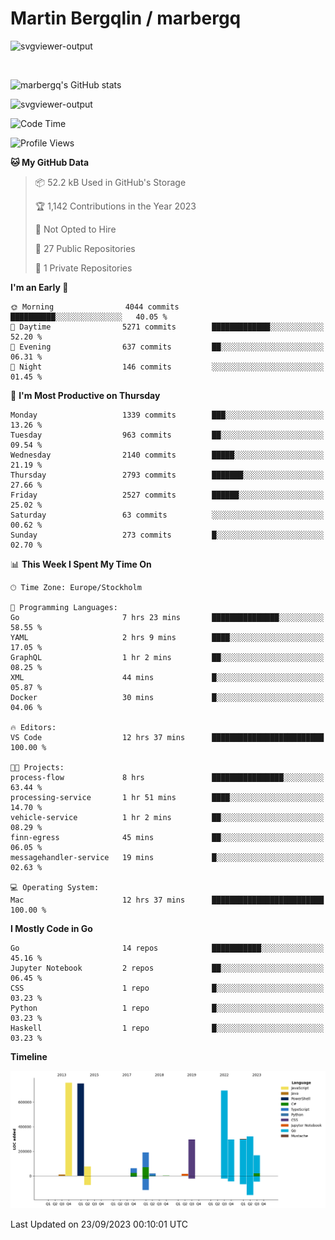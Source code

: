 # Martin Bergqlin / marbergq

![svgviewer-output](https://user-images.githubusercontent.com/2405410/206014777-22d41ecb-c24f-421d-b7d9-bba2cb5bb0de.svg)

<br>

<!--- [![Martin's Week](https://github-readme-stats.vercel.app/api/wakatime?username=marbergq&theme=dark)](https://github.com/anuraghazra/github-readme-stats) -->

![marbergq's GitHub stats](https://github-readme-stats.vercel.app/api?username=marbergq&count_private=true&show_icons=true)

![svgviewer-output](https://wakatime.com/badge/user/3f0a2069-6683-4e19-9a4a-7d21ea815067.svg)

<!--START_SECTION:waka-->
![Code Time](http://img.shields.io/badge/Code%20Time-3%2C327%20hrs%2052%20mins-blue)

![Profile Views](http://img.shields.io/badge/Profile%20Views-0-blue)

**🐱 My GitHub Data** 

> 📦 52.2 kB Used in GitHub's Storage 
 > 
> 🏆 1,142 Contributions in the Year 2023
 > 
> 🚫 Not Opted to Hire
 > 
> 📜 27 Public Repositories 
 > 
> 🔑 1 Private Repositories 
 > 
**I'm an Early 🐤** 

```text
🌞 Morning                4044 commits        ██████████░░░░░░░░░░░░░░░   40.05 % 
🌆 Daytime                5271 commits        █████████████░░░░░░░░░░░░   52.20 % 
🌃 Evening                637 commits         ██░░░░░░░░░░░░░░░░░░░░░░░   06.31 % 
🌙 Night                  146 commits         ░░░░░░░░░░░░░░░░░░░░░░░░░   01.45 % 
```
📅 **I'm Most Productive on Thursday** 

```text
Monday                   1339 commits        ███░░░░░░░░░░░░░░░░░░░░░░   13.26 % 
Tuesday                  963 commits         ██░░░░░░░░░░░░░░░░░░░░░░░   09.54 % 
Wednesday                2140 commits        █████░░░░░░░░░░░░░░░░░░░░   21.19 % 
Thursday                 2793 commits        ███████░░░░░░░░░░░░░░░░░░   27.66 % 
Friday                   2527 commits        ██████░░░░░░░░░░░░░░░░░░░   25.02 % 
Saturday                 63 commits          ░░░░░░░░░░░░░░░░░░░░░░░░░   00.62 % 
Sunday                   273 commits         █░░░░░░░░░░░░░░░░░░░░░░░░   02.70 % 
```


📊 **This Week I Spent My Time On** 

```text
🕑︎ Time Zone: Europe/Stockholm

💬 Programming Languages: 
Go                       7 hrs 23 mins       ███████████████░░░░░░░░░░   58.55 % 
YAML                     2 hrs 9 mins        ████░░░░░░░░░░░░░░░░░░░░░   17.05 % 
GraphQL                  1 hr 2 mins         ██░░░░░░░░░░░░░░░░░░░░░░░   08.25 % 
XML                      44 mins             █░░░░░░░░░░░░░░░░░░░░░░░░   05.87 % 
Docker                   30 mins             █░░░░░░░░░░░░░░░░░░░░░░░░   04.06 % 

🔥 Editors: 
VS Code                  12 hrs 37 mins      █████████████████████████   100.00 % 

🐱‍💻 Projects: 
process-flow             8 hrs               ████████████████░░░░░░░░░   63.44 % 
processing-service       1 hr 51 mins        ████░░░░░░░░░░░░░░░░░░░░░   14.70 % 
vehicle-service          1 hr 2 mins         ██░░░░░░░░░░░░░░░░░░░░░░░   08.29 % 
finn-egress              45 mins             ██░░░░░░░░░░░░░░░░░░░░░░░   06.05 % 
messagehandler-service   19 mins             █░░░░░░░░░░░░░░░░░░░░░░░░   02.63 % 

💻 Operating System: 
Mac                      12 hrs 37 mins      █████████████████████████   100.00 % 
```

**I Mostly Code in Go** 

```text
Go                       14 repos            ███████████░░░░░░░░░░░░░░   45.16 % 
Jupyter Notebook         2 repos             ██░░░░░░░░░░░░░░░░░░░░░░░   06.45 % 
CSS                      1 repo              █░░░░░░░░░░░░░░░░░░░░░░░░   03.23 % 
Python                   1 repo              █░░░░░░░░░░░░░░░░░░░░░░░░   03.23 % 
Haskell                  1 repo              █░░░░░░░░░░░░░░░░░░░░░░░░   03.23 % 
```



**Timeline**

![Lines of Code chart](https://raw.githubusercontent.com/marbergq/marbergq/main/assets/bar_graph.png)


 Last Updated on 23/09/2023 00:10:01 UTC
<!--END_SECTION:waka-->
